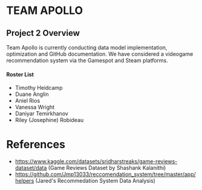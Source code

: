 # TEAM APOLLO
## Project 2 Overview
Team Apollo is currently conducting data model implementation, optimization and GitHub documentation. We have considered a videogame recommendation system via the Gamespot and Steam platforms.

#### Roster List
- Timothy Heidcamp
- Duane Anglin 
- Aniel Rios 
- Vanessa Wright 
- Daniyar Temirkhanov 
- Riley (Josephine) Robideau

# References
- https://www.kaggle.com/datasets/sridharstreaks/game-reviews-dataset/data (Game Reviews Dataset by Shashank Kalanithi)
- https://github.com/Jmp13033/reccomendation_system/tree/master/app/helpers (Jared's Recommedation System Data Analysis)
